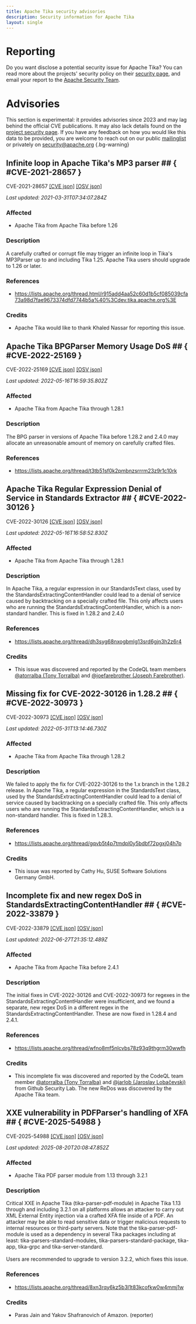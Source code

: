 ```yaml
---
title: Apache Tika security advisories
description: Security information for Apache Tika
layout: single
---
```


# Reporting

Do you want disclose a potential security issue for Apache Tika? You can read more about the projects' security policy on their [security page](https://tika.apache.org/security-model.html), and email your report to the [Apache Security Team](mailto:security@apache.org).

# Advisories

This section is experimental: it provides advisories since 2023 and may lag behind the official CVE publications. It may also lack details found on the [project security page](https://tika.apache.org/security-model.html). If you have any feedback on how you would like this data to be provided, you are welcome to reach out on our public [mailinglist](/mailinglist) or privately on [security@apache.org](mailto:security@apache.org)
{.bg-warning}

## Infinite loop in Apache Tika's MP3 parser ## { #CVE-2021-28657 }

CVE-2021-28657 [\[CVE json\]](./CVE-2021-28657.cve.json) [\[OSV json\]](./CVE-2021-28657.osv.json)



_Last updated: 2021-03-31T07:34:07.284Z_

### Affected

* Apache Tika from Apache Tika before 1.26


### Description

A carefully crafted or corrupt file may trigger an infinite loop in Tika's MP3Parser up to and including Tika 1.25. Apache Tika users should upgrade to 1.26 or later.

### References
* https://lists.apache.org/thread.html/r915add4aa52c60d1b5cf085039cfa73a98d7fae9673374dfd7744b5a%40%3Cdev.tika.apache.org%3E


### Credits
* Apache Tika would like to thank Khaled Nassar for reporting this issue.


## Apache Tika BPGParser Memory Usage DoS ## { #CVE-2022-25169 }

CVE-2022-25169 [\[CVE json\]](./CVE-2022-25169.cve.json) [\[OSV json\]](./CVE-2022-25169.osv.json)



_Last updated: 2022-05-16T16:59:35.802Z_

### Affected

* Apache Tika from Apache Tika through 1.28.1


### Description

The BPG parser in versions of Apache Tika before 1.28.2 and 2.4.0 may allocate an unreasonable amount of memory on carefully crafted files.


### References
* https://lists.apache.org/thread/t3tb51sf0k2pmbnzsrrrm23z9r1c10rk


## Apache Tika Regular Expression Denial of Service in Standards Extractor ## { #CVE-2022-30126 }

CVE-2022-30126 [\[CVE json\]](./CVE-2022-30126.cve.json) [\[OSV json\]](./CVE-2022-30126.osv.json)



_Last updated: 2022-05-16T16:58:52.830Z_

### Affected

* Apache Tika from Apache Tika through 1.28.1


### Description

In Apache Tika, a regular expression in our StandardsText class, used by the StandardsExtractingContentHandler could lead to a denial of service caused by backtracking on a specially crafted file. This only affects users who are running the StandardsExtractingContentHandler, which is a non-standard handler.  This is fixed in 1.28.2 and 2.4.0

### References
* https://lists.apache.org/thread/dh3syg68nxogbmlg13srd6gjn3h2z6r4


### Credits
* This issue was discovered and reported by the CodeQL team members [@atorralba (Tony Torralba)](https://github.com/atorralba) and [@joefarebrother (Joseph Farebrother)](https://github.com/joefarebrother).


## Missing fix for CVE-2022-30126 in 1.28.2 ## { #CVE-2022-30973 }

CVE-2022-30973 [\[CVE json\]](./CVE-2022-30973.cve.json) [\[OSV json\]](./CVE-2022-30973.osv.json)



_Last updated: 2022-05-31T13:14:46.730Z_

### Affected

* Apache Tika from Apache Tika through 1.28.2


### Description

We failed to apply the fix for CVE-2022-30126 to the 1.x branch in the 1.28.2 release.  In Apache Tika, a regular expression in the StandardsText class, used by the StandardsExtractingContentHandler could lead to a denial of service caused by backtracking on a specially crafted file. This only affects users who are running the StandardsExtractingContentHandler, which is a non-standard handler.  This is fixed in 1.28.3.

### References
* https://lists.apache.org/thread/gqvb5t4p7tmdpl0y5bdbf72pgxj04h7p


### Credits
* This issue was reported by Cathy Hu, SUSE Software Solutions Germany GmbH.


## Incomplete fix and new regex DoS in StandardsExtractingContentHandler ## { #CVE-2022-33879 }

CVE-2022-33879 [\[CVE json\]](./CVE-2022-33879.cve.json) [\[OSV json\]](./CVE-2022-33879.osv.json)



_Last updated: 2022-06-27T21:35:12.489Z_

### Affected

* Apache Tika from Apache Tika before 2.4.1


### Description

The initial fixes in CVE-2022-30126 and CVE-2022-30973 for regexes in the StandardsExtractingContentHandler were insufficient, and we found a separate, new regex DoS in a different regex in the StandardsExtractingContentHandler. These are now fixed in 1.28.4 and 2.4.1.

### References
* https://lists.apache.org/thread/wfno8mf5nlcvbs78z93q9thgrm30wwfh


### Credits
* This incomplete fix was discovered and reported by the CodeQL team member [@atorralba (Tony Torralba)](https://github.com/atorralba) and [@jarlob (Jaroslav Lobačevski)](https://github.com/jarlob) from Github Security Lab.  The new ReDos was discovered by the Apache Tika team.


## XXE vulnerability in PDFParser's handling of XFA ## { #CVE-2025-54988 }

CVE-2025-54988 [\[CVE json\]](./CVE-2025-54988.cve.json) [\[OSV json\]](./CVE-2025-54988.osv.json)



_Last updated: 2025-08-20T20:08:47.852Z_

### Affected

* Apache Tika PDF parser module from 1.13 through 3.2.1


### Description

Critical XXE in Apache Tika (tika-parser-pdf-module) in Apache Tika 1.13 through and including 3.2.1 on all platforms allows an attacker to carry out XML External Entity injection via a crafted XFA file inside of a PDF. An attacker may be able to read sensitive data or trigger malicious requests to internal resources or third-party servers. Note that the tika-parser-pdf-module is used as a dependency in several Tika packages including at least: tika-parsers-standard-modules, tika-parsers-standard-package, tika-app, tika-grpc and tika-server-standard.<br><br>Users are recommended to upgrade to version 3.2.2, which fixes this issue.

### References
* https://lists.apache.org/thread/8xn3rqy6kz5b3l1t83kcofkw0w4mmj1w


### Credits
* Paras Jain and Yakov Shafranovich of Amazon. (reporter)
